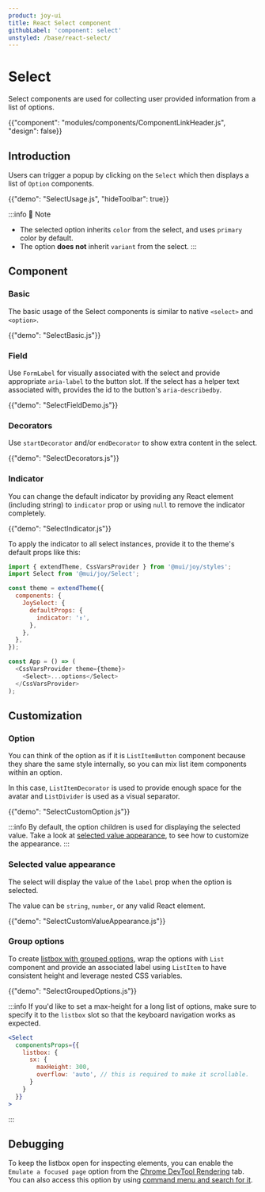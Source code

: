 ```yaml
---
product: joy-ui
title: React Select component
githubLabel: 'component: select'
unstyled: /base/react-select/
---
```


# Select

<p class="description">Select components are used for collecting user provided information from a list of options.</p>

{{"component": "modules/components/ComponentLinkHeader.js", "design": false}}

## Introduction

Users can trigger a popup by clicking on the `Select` which then displays a list of `Option` components.

{{"demo": "SelectUsage.js", "hideToolbar": true}}

:::info
📝 Note

- The selected option inherits `color` from the select, and uses `primary` color by default.
- The option **does not** inherit `variant` from the select.
  :::

## Component

### Basic

The basic usage of the Select components is similar to native `<select>` and `<option>`.

{{"demo": "SelectBasic.js"}}

### Field

Use `FormLabel` for visually associated with the select and provide appropriate `aria-label` to the button slot. If the select has a helper text associated with, provides the id to the button's `aria-describedby`.

{{"demo": "SelectFieldDemo.js"}}

### Decorators

Use `startDecorator` and/or `endDecorator` to show extra content in the select.

{{"demo": "SelectDecorators.js"}}

### Indicator

You can change the default indicator by providing any React element (including string) to `indicator` prop or using `null` to remove the indicator completely.

{{"demo": "SelectIndicator.js"}}

To apply the indicator to all select instances, provide it to the theme's default props like this:

```js
import { extendTheme, CssVarsProvider } from '@mui/joy/styles';
import Select from '@mui/joy/Select';

const theme = extendTheme({
  components: {
    JoySelect: {
      defaultProps: {
        indicator: '↕',
      },
    },
  },
});

const App = () => (
  <CssVarsProvider theme={theme}>
    <Select>...options</Select>
  </CssVarsProvider>
);
```

## Customization

### Option

You can think of the option as if it is `ListItemButton` component because they share the same style internally, so you can mix list item components within an option.

In this case, `ListItemDecorator` is used to provide enough space for the avatar and `ListDivider` is used as a visual separator.

{{"demo": "SelectCustomOption.js"}}

:::info
By default, the option children is used for displaying the selected value. Take a look at [selected value appearance](#selected-value-appearance), to see how to customize the appearance.
:::

### Selected value appearance

The select will display the value of the `label` prop when the option is selected.

The value can be `string`, `number`, or any valid React element.

{{"demo": "SelectCustomValueAppearance.js"}}

### Group options

To create [listbox with grouped options](https://www.w3.org/WAI/ARIA/apg/example-index/listbox/listbox-grouped.html), wrap the options with `List` component and provide an associated label using `ListItem` to have consistent height and leverage nested CSS variables.

{{"demo": "SelectGroupedOptions.js"}}

:::info
If you'd like to set a max-height for a long list of options, make sure to specify it to the `listbox` slot so that the keyboard navigation works as expected.

```jsx
<Select
  componentsProps={{
    listbox: {
      sx: {
        maxHeight: 300,
        overflow: 'auto', // this is required to make it scrollable.
      }
    }
  }}
>
```

:::

## Debugging

To keep the listbox open for inspecting elements, you can enable the `Emulate a focused page` option from the [Chrome DevTool Rendering](https://developer.chrome.com/docs/devtools/rendering/apply-effects/#emulate-a-focused-page) tab. You can also access this option by using [command menu and search for it](https://developer.chrome.com/docs/devtools/command-menu/).
